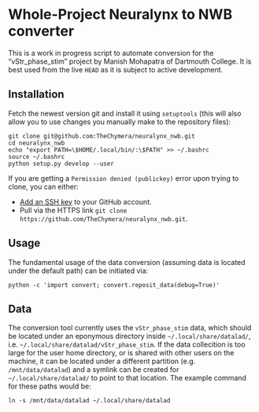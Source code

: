 # Whole-Project Neuralynx to NWB converter

This is a work in progress script to automate conversion for the “vStr_phase_stim” project by Manish Mohapatra of Dartmouth College.
It is best used from the live `HEAD` as it is subject to active development.

## Installation

Fetch the newest version git and install it using `setuptools` (this will also allow you to use changes you manually make to the repository files):

```
git clone git@github.com:TheChymera/neuralynx_nwb.git
cd neuralynx_nwb
echo "export PATH=\$HOME/.local/bin/:\$PATH" >> ~/.bashrc
source ~/.bashrc
python setup.py develop --user
```

If you are getting a `Permission denied (publickey)` error upon trying to clone, you can either:

* [Add an SSH key](https://help.github.com/articles/adding-a-new-ssh-key-to-your-github-account/) to your GitHub account.
* Pull via the HTTPS link `git clone https://github.com/TheChymera/neuralynx_nwb.git`.

## Usage

The fundamental usage of the data conversion (assuming data is located under the default path) can be initiated via:

```
python -c 'import convert; convert.reposit_data(debug=True)'
```

## Data

The conversion tool currently uses the `vStr_phase_stim` data, which should be located under an eponymous directory inside `~/.local/share/datalad/`, i.e. `~/.local/share/datalad/vStr_phase_stim`.
If the data collecition is too large for the user home directory, or is shared with other users on the machine, it can be located under a different partition (e.g. `/mnt/data/datalad`) and a symlink can be created for `~/.local/share/datalad/` to point to that location.
The example command for these paths would be:

```
ln -s /mnt/data/datalad ~/.local/share/datalad
```
